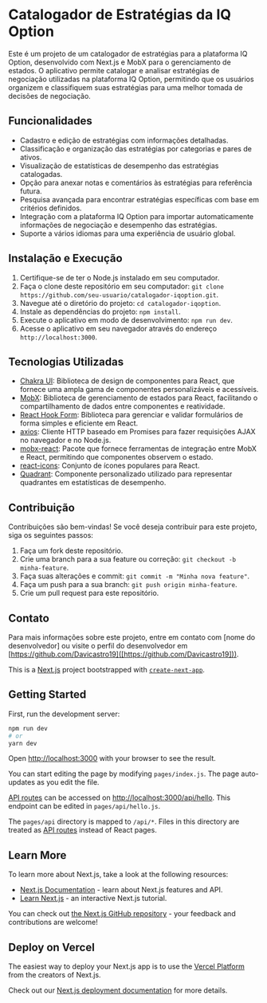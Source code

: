 # Catalogador de Estratégias da IQ Option

Este é um projeto de um catalogador de estratégias para a plataforma IQ Option, desenvolvido com Next.js e MobX para o gerenciamento de estados. O aplicativo permite catalogar e analisar estratégias de negociação utilizadas na plataforma IQ Option, permitindo que os usuários organizem e classifiquem suas estratégias para uma melhor tomada de decisões de negociação.

## Funcionalidades

- Cadastro e edição de estratégias com informações detalhadas.
- Classificação e organização das estratégias por categorias e pares de ativos.
- Visualização de estatísticas de desempenho das estratégias catalogadas.
- Opção para anexar notas e comentários às estratégias para referência futura.
- Pesquisa avançada para encontrar estratégias específicas com base em critérios definidos.
- Integração com a plataforma IQ Option para importar automaticamente informações de negociação e desempenho das estratégias.
- Suporte a vários idiomas para uma experiência de usuário global.

## Instalação e Execução

1. Certifique-se de ter o Node.js instalado em seu computador.
2. Faça o clone deste repositório em seu computador: `git clone https://github.com/seu-usuario/catalogador-iqoption.git`.
3. Navegue até o diretório do projeto: `cd catalogador-iqoption`.
4. Instale as dependências do projeto: `npm install`.
5. Execute o aplicativo em modo de desenvolvimento: `npm run dev`.
6. Acesse o aplicativo em seu navegador através do endereço `http://localhost:3000`.

## Tecnologias Utilizadas

- [Chakra UI](https://chakra-ui.com): Biblioteca de design de componentes para React, que fornece uma ampla gama de componentes personalizáveis e acessíveis.
- [MobX](https://mobx.js.org): Biblioteca de gerenciamento de estados para React, facilitando o compartilhamento de dados entre componentes e reatividade.
- [React Hook Form](https://react-hook-form.com): Biblioteca para gerenciar e validar formulários de forma simples e eficiente em React.
- [axios](https://axios-http.com): Cliente HTTP baseado em Promises para fazer requisições AJAX no navegador e no Node.js.
- [mobx-react](https://mobx-react.js.org): Pacote que fornece ferramentas de integração entre MobX e React, permitindo que componentes observem o estado.
- [react-icons](https://react-icons.github.io/react-icons): Conjunto de ícones populares para React.
- [Quadrant](https://github.com/seu-usuario/quadrant): Componente personalizado utilizado para representar quadrantes em estatísticas de desempenho.

## Contribuição

Contribuições são bem-vindas! Se você deseja contribuir para este projeto, siga os seguintes passos:

1. Faça um fork deste repositório.
2. Crie uma branch para a sua feature ou correção: `git checkout -b minha-feature`.
3. Faça suas alterações e commit: `git commit -m "Minha nova feature"`.
4. Faça um push para a sua branch: `git push origin minha-feature`.
5. Crie um pull request para este repositório.


## Contato

Para mais informações sobre este projeto, entre em contato com [nome do desenvolvedor] ou visite o perfil do desenvolvedor em [https://github.com/Davicastro19]([https://github.com/Davicastro19])).

This is a [Next.js](https://nextjs.org/) project bootstrapped with [`create-next-app`](https://github.com/vercel/next.js/tree/canary/packages/create-next-app).

## Getting Started

First, run the development server:

```bash
npm run dev
# or
yarn dev
```

Open [http://localhost:3000](http://localhost:3000) with your browser to see the result.

You can start editing the page by modifying `pages/index.js`. The page auto-updates as you edit the file.

[API routes](https://nextjs.org/docs/api-routes/introduction) can be accessed on [http://localhost:3000/api/hello](http://localhost:3000/api/hello). This endpoint can be edited in `pages/api/hello.js`.

The `pages/api` directory is mapped to `/api/*`. Files in this directory are treated as [API routes](https://nextjs.org/docs/api-routes/introduction) instead of React pages.

## Learn More

To learn more about Next.js, take a look at the following resources:

- [Next.js Documentation](https://nextjs.org/docs) - learn about Next.js features and API.
- [Learn Next.js](https://nextjs.org/learn) - an interactive Next.js tutorial.

You can check out [the Next.js GitHub repository](https://github.com/vercel/next.js/) - your feedback and contributions are welcome!

## Deploy on Vercel

The easiest way to deploy your Next.js app is to use the [Vercel Platform](https://vercel.com/new?utm_medium=default-template&filter=next.js&utm_source=create-next-app&utm_campaign=create-next-app-readme) from the creators of Next.js.

Check out our [Next.js deployment documentation](https://nextjs.org/docs/deployment) for more details.
